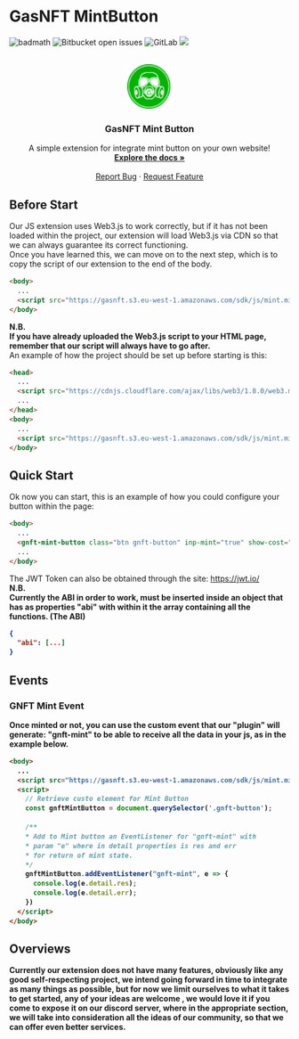 # GasNFT MintButton

![badmath](https://img.shields.io/github/languages/top/lernantino/badmath)
![Bitbucket open issues](https://img.shields.io/bitbucket/issues/JJordan0C/GasNFT-MintButton?style=flat-square)
![GitLab](https://img.shields.io/gitlab/license/GasNFT-MintButton)
[![](https://dcbadge.vercel.app/api/server/JrUxZ4HufT?style=flat&logo=appveyor)](https://discord.gg/JrUxZ4HufT)

<!-- PROJECT LOGO -->
<br />
<div align="center">
  <a href="https://github.com/othneildrew/Best-README-Template">
    <img src="assets/img/logo-gas.png" alt="Logo" width="80" height="80">
  </a>

  <h3 align="center">GasNFT Mint Button</h3>

  <p align="center">
    A simple extension for integrate mint button on your own website!
    <br />
    <a href="https://github.com/othneildrew/Best-README-Template"><strong>Explore the docs »</strong></a>
    <br />
    <br />
    <a href="https://github.com/JJordan0C/GasNFT-MintButton/issues">Report Bug</a>
    ·
    <a href="https://github.com/JJordan0C/GasNFT-MintButton/issues">Request Feature</a>
  </p>
</div>

## Before Start
Our JS extension uses Web3.js to work correctly, but if it has not been loaded within the project, our extension will load Web3.js via CDN so that we can always guarantee its correct functioning.<br>
Once you have learned this, we can move on to the next step, which is to copy the script of our extension to the end of the body.
```html
<body>
  ...
  <script src="https://gasnft.s3.eu-west-1.amazonaws.com/sdk/js/mint.min.js" defer></script>
</body>
```
<b>N.B. <br>If you have already uploaded the Web3.js script to your HTML page, remember that our script will always have to go after.</b><br>An example of how the project should be set up before starting is this:
```html
<head>
  ...
  <script src="https://cdnjs.cloudflare.com/ajax/libs/web3/1.8.0/web3.min.js"></script>
  ...
</head>
<body>
  ...
  <script src="https://gasnft.s3.eu-west-1.amazonaws.com/sdk/js/mint.min.js" defer></script>
</body>
```

## Quick Start
Ok now you can start, this is an example of how you could configure your button within the page:

```html
<body>
  ...
  <gnft-mint-button class="btn gnft-button" inp-mint="true" show-cost="true" address="0x4Eb4f7A8F3B7646432e0E1b9bE8Fd2136C1dc6Bd" abi="JWToken"></gnft-mint-button>
  ...
</body>
```
The JWT Token can also be obtained through the site: https://jwt.io/ <br><b>N.B. <br>Currently the ABI in order to work, must be inserted inside an object that has as properties "abi" with within it the array containing all the functions. (The ABI)
```json
{
  "abi": [...]
}
```

## Events
### GNFT Mint Event
Once minted or not, you can use the custom event that our "plugin" will generate: "gnft-mint" to be able to receive all the data in your js, as in the example below.
```html
<body>
  ...
  <script src="https://gasnft.s3.eu-west-1.amazonaws.com/sdk/js/mint.min.js" defer></script>
  <script>
    // Retrieve custo element for Mint Button
    const gnftMintButton = document.querySelector('.gnft-button');
    
    /**
    * Add to Mint button an EventListener for "gnft-mint" with
    * param "e" where in detail properties is res and err
    * for return of mint state.
    */
    gnftMintButton.addEventListener("gnft-mint", e => {
      console.log(e.detail.res);
      console.log(e.detail.err);
    })
  </script>
</body>
```

## Overviews
Currently our extension does not have many features, obviously like any good self-respecting project, we intend going forward in time to integrate as many things as possible, but for now we limit ourselves to what it takes to get started, any of your ideas are welcome , we would love it if you come to expose it on our discord server, where in the appropriate section, we will take into consideration all the ideas of our community, so that we can offer even better services.
